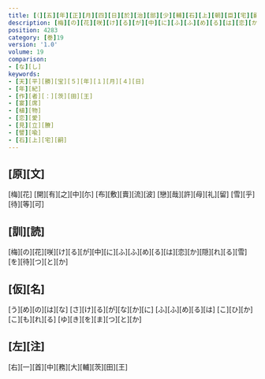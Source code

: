 ```yaml
---
title: [（][五][年][正][月][四][日][於][治][部][少][輔][石][上][朝][臣][宅][嗣][家][宴][歌][三][首][）]
description: [梅][の][花][咲][け][る][が][中][に][ふ][ふ][め][る][は][恋][か][隠][れ][る][雪][を][待][つ][と][か]
position: 4283
category: [巻]19
version: '1.0'
volume: 19
comparison:
- [な][し]
keywords:
- [天][平][勝][宝][５][年][１][月][４][日]
- [年][紀]
- [作][者][：][茨][田][王]
- [宴][席]
- [植][物]
- [恋][愛]
- [見][立][賸]
- [譬][喩]
- [石][上][宅][嗣]
---
```


## [原][文]

[梅][花] [開][有][之][中][尓] [布][敷][賣][流][波] [戀][哉][許][母][礼][留] [雪][乎][待][等][可]

## [訓][読]

[梅][の][花][咲][け][る][が][中][に][ふ][ふ][め][る][は][恋][か][隠][れ][る][雪][を][待][つ][と][か]

## [仮][名]

[う][め][の][は][な] [さ][け][る][が][な][か][に] [ふ][ふ][め][る][は] [こ][ひ][か][こ][も][れ][る] [ゆ][き][を][ま][つ][と][か]

## [左][注]

[右][一][首][中][務][大][輔][茨][田][王]

